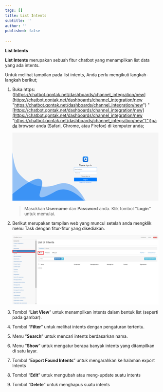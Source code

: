 ```yaml
---
tags: []
title: List Intents
subtitle: ''
author: ''
published: false

---
```

**List Intents**

**List Intents** merupakan sebuah fitur chatbot yang menampilkan list data yang ada intents.

Untuk melihat tampilan pada list intents, Anda perlu mengikuti langkah-langkah berikut;

1. Buka https: ([https://chatbot.qontak.net/dashboards/channel_integration/new](https://chatbot.qontak.net/dashboards/channel_integration/new "https://chatbot.qontak.net/dashboards/channel_integration/new") "[https://chatbot.qontak.net/dashboards/channel_integration/new](https://chatbot.qontak.net/dashboards/channel_integration/new "https://chatbot.qontak.net/dashboards/channel_integration/new")"))pada browser anda (Safari, Chrome, atau Firefox) di komputer anda;

   ![](/uploads/channell.PNG)

   > Masukkan **Username** dan **Password** anda. Klik tombol **“Login”** untuk memulai.
2. Berikut merupakan tampilan web yang muncul setelah anda mengklik menu Task dengan fitur-fitur yang disediakan.

   ![](/uploads/intents.PNG)
3. Tombol “**List View**” untuk menampilkan intents dalam bentuk list (seperti pada gambar).
4. Tombol “**Filter**” untuk melihat intents dengan pengaturan tertentu.
5. Menu “**Search**” untuk mencari intents berdasarkan nama.
6. Menu “**Show**” untuk mengatur berapa banyak intents yang ditampilkan di satu layar.
7. Tombol “**Export Found Intents**” untuk mengarahkan ke halaman export Intents
8. Tombol “**Edit**” untuk mengubah atau meng-update suatu intents
9. Tombol “**Delete**” untuk menghapus suatu intents